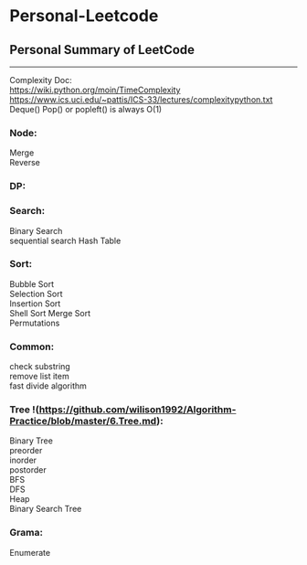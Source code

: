 # Personal-Leetcode
## Personal Summary of LeetCode
---

Complexity Doc:  
https://wiki.python.org/moin/TimeComplexity  
https://www.ics.uci.edu/~pattis/ICS-33/lectures/complexitypython.txt  
Deque() Pop() or popleft() is always O(1)

### Node:
Merge  
Reverse   

### DP:


### Search:
Binary Search  
sequential search 
Hash Table   


### Sort:
Bubble Sort  
Selection Sort  
Insertion Sort  
Shell Sort 
Merge Sort  
Permutations  
 

### Common:
check substring    
remove list item   
fast divide algorithm    

### Tree !(https://github.com/wilison1992/Algorithm-Practice/blob/master/6.Tree.md):
Binary Tree   
preorder  
inorder  
postorder   
BFS  
DFS  
Heap  
Binary Search Tree  


### Grama:
Enumerate   
